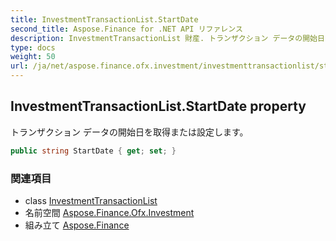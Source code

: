 ```yaml
---
title: InvestmentTransactionList.StartDate
second_title: Aspose.Finance for .NET API リファレンス
description: InvestmentTransactionList 財産. トランザクション データの開始日を取得または設定します
type: docs
weight: 50
url: /ja/net/aspose.finance.ofx.investment/investmenttransactionlist/startdate/
---
```

## InvestmentTransactionList.StartDate property

トランザクション データの開始日を取得または設定します。

```csharp
public string StartDate { get; set; }
```

### 関連項目

* class [InvestmentTransactionList](../)
* 名前空間 [Aspose.Finance.Ofx.Investment](../../investmenttransactionlist/)
* 組み立て [Aspose.Finance](../../../)


